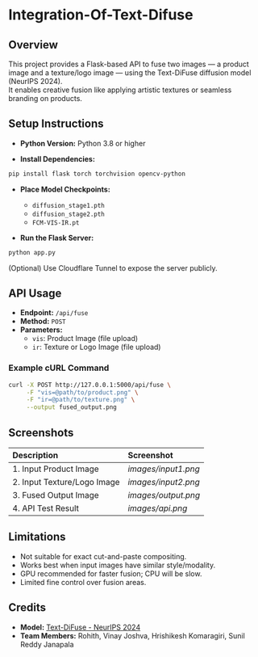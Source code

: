 # Integration-Of-Text-Difuse

## Overview

This project provides a Flask-based API to fuse two images — a product image and a texture/logo image — using the Text-DiFuse diffusion model (NeurIPS 2024).  
It enables creative fusion like applying artistic textures or seamless branding on products.

## Setup Instructions

- **Python Version:** Python 3.8 or higher

- **Install Dependencies:**

```bash
pip install flask torch torchvision opencv-python
```

- **Place Model Checkpoints:**

  - `diffusion_stage1.pth`
  - `diffusion_stage2.pth`
  - `FCM-VIS-IR.pt`

- **Run the Flask Server:**

```bash
python app.py
```

(Optional) Use Cloudflare Tunnel to expose the server publicly.

## API Usage

- **Endpoint:** `/api/fuse`
- **Method:** `POST`
- **Parameters:**
  - `vis`: Product Image (file upload)
  - `ir`: Texture or Logo Image (file upload)

### Example cURL Command

```bash
curl -X POST http://127.0.0.1:5000/api/fuse \
     -F "vis=@path/to/product.png" \
     -F "ir=@path/to/texture.png" \
     --output fused_output.png
```

## Screenshots

| Description                 | Screenshot          |
| :-------------------------- | :------------------ |
| 1. Input Product Image      | _images/input1.png_ |
| 2. Input Texture/Logo Image | _images/input2.png_ |
| 3. Fused Output Image       | _images/output.png_ |
| 4. API Test Result          | _images/api.png_    |

## Limitations

- Not suitable for exact cut-and-paste compositing.
- Works best when input images have similar style/modality.
- GPU recommended for faster fusion; CPU will be slow.
- Limited fine control over fusion areas.

## Credits

- **Model:** [Text-DiFuse - NeurIPS 2024](https://proceedings.neurips.cc/paper_files/paper/2024/hash/45e409b46bebd648e9041a628a1a9964-Abstract-Conference.html)
- **Team Members:** Rohith, Vinay Joshva, Hrishikesh Komaragiri, Sunil Reddy Janapala
